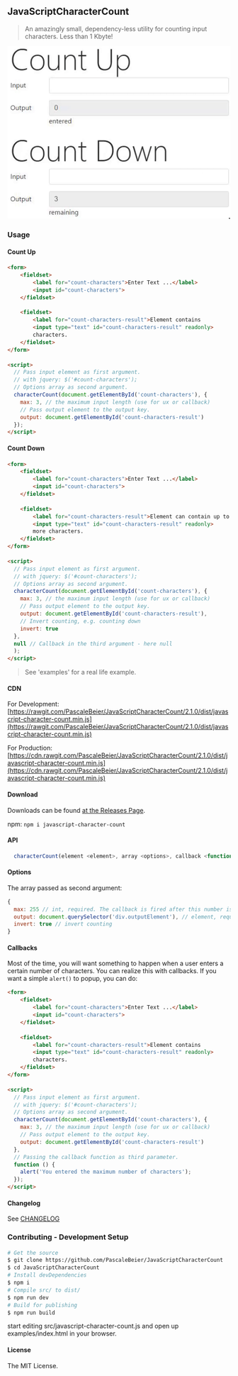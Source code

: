 ## JavaScriptCharacterCount

> An amazingly small, dependency-less utility for counting input characters. Less than 1 Kbyte!

[![Demo](demo.gif)](#)

### Usage

#### Count Up

```html
<form>
    <fieldset>
        <label for="count-characters">Enter Text ...</label>
        <input id="count-characters">
    </fieldset>

    <fieldset>
        <label for="count-characters-result">Element contains
        <input type="text" id="count-characters-result" readonly>
        characters.
    </fieldset>
</form>

<script>
  // Pass input element as first argument.
  // with jquery: $('#count-characters');
  // Options array as second argument.
  characterCount(document.getElementById('count-characters'), {
    max: 3, // the maximum input length (use for ux or callback)
    // Pass output element to the output key.
    output: document.getElementById('count-characters-result')
  });
</script>
```

#### Count Down

```html
<form>
    <fieldset>
        <label for="count-characters">Enter Text ...</label>
        <input id="count-characters">
    </fieldset>

    <fieldset>
        <label for="count-characters-result">Element can contain up to
        <input type="text" id="count-characters-result" readonly>
        more characters.
    </fieldset>
</form>

<script>
  // Pass input element as first argument.
  // with jquery: $('#count-characters');
  // Options array as second argument.
  characterCount(document.getElementById('count-characters'), {
    max: 3, // the maximum input length (use for ux or callback)
    // Pass output element to the output key.
    output: document.getElementById('count-characters-result'),
    // Invert counting, e.g. counting down
    invert: true
  },
  null // Callback in the third argument - here null
  );
</script>
```
> See 'examples' for a real life example.

#### CDN

For Development: [https://rawgit.com/PascaleBeier/JavaScriptCharacterCount/2.1.0/dist/javascript-character-count.min.js](https://rawgit.com/PascaleBeier/JavaScriptCharacterCount/2.1.0/dist/javascript-character-count.min.js)

For Production: [https://cdn.rawgit.com/PascaleBeier/JavaScriptCharacterCount/2.1.0/dist/javascript-character-count.min.js](https://cdn.rawgit.com/PascaleBeier/JavaScriptCharacterCount/2.1.0/dist/javascript-character-count.min.js)

#### Download

Downloads can be found [at the Releases Page](https://github.com/PascaleBeier/JavaScriptCharacterCount/releases).

npm: `npm i javascript-character-count`

#### API

```javascript
  characterCount(element <element>, array <options>, callback <function> = null);
```

#### Options

The array passed as second argument:

```javascript
{
  max: 255 // int, required. The callback is fired after this number is reached (or subtracted to 0 with invert = true)
  output: document.querySelector('div.outputElement'), // element, required
  invert: true // invert counting
}
```

#### Callbacks

Most of the time, you will want something to happen when a user enters a certain number of characters.
You can realize this with callbacks. If you want a simple `alert()` to popup, you can do:

```html
<form>
    <fieldset>
        <label for="count-characters">Enter Text ...</label>
        <input id="count-characters">
    </fieldset>

    <fieldset>
        <label for="count-characters-result">Element contains
        <input type="text" id="count-characters-result" readonly>
        characters.
    </fieldset>
</form>

<script>
  // Pass input element as first argument.
  // with jquery: $('#count-characters');
  // Options array as second argument.
  characterCount(document.getElementById('count-characters'), {
    max: 3, // the maximum input length (use for ux or callback)
    // Pass output element to the output key.
    output: document.getElementById('count-characters-result')
  },
  // Passing the callback function as third parameter.
  function () {
    alert('You entered the maximum number of characters');
  });
</script>
```


#### Changelog

See [CHANGELOG](CHANGELOG.md)

### Contributing - Development Setup

```bash
# Get the source
$ git clone https://github.com/PascaleBeier/JavaScriptCharacterCount
$ cd JavaScriptCharacterCount
# Install devDependencies
$ npm i
# Compile src/ to dist/
$ npm run dev
# Build for publishing
$ npm run build
```

start editing src/javascript-character-count.js and open up examples/index.html in your browser.


#### License

The MIT License.
